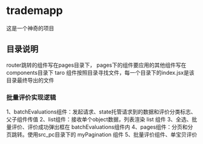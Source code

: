 # trademapp
这是一个神奇的项目

## 目录说明
router跳转的组件写在pages目录下， pages下的组件要应用的其他组件写在components目录下 
taro 组件按照目录寻找文件，每一个目录下的index.jsx是该目录最终导出的文件

###  批量评价实现逻辑
1、batchEvaluations组件：发起请求、state托管请求到的数据和评价分类标志、父子组件传值
2、list组件：接收单个object数据，列表渲染 list 组件
3、全选、批量评价、评价成功弹出框在 batchEvaluations组件内
4、pages组件：分页和分页跳转。使用src_pc目录下的 myPagination 组件
5、批量评价组件、单宝贝评价

